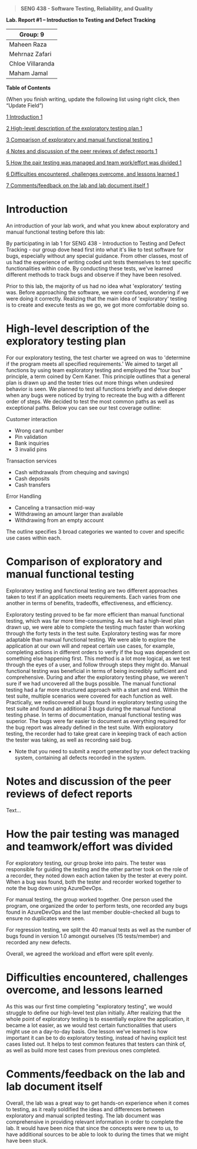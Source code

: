 >   **SENG 438 - Software Testing, Reliability, and Quality**

**Lab. Report \#1 – Introduction to Testing and Defect Tracking**

| Group: 9          |
|-------------------|
| Maheen Raza       |   
| Mehrnaz Zafari    |   
| Chloe Villaranda  |   
| Maham Jamal       |   



**Table of Contents**

(When you finish writing, update the following list using right click, then
“Update Field”)

[1 Introduction	1](#_Toc439194677)

[2 High-level description of the exploratory testing plan	1](#_Toc439194678)

[3 Comparison of exploratory and manual functional testing	1](#_Toc439194679)

[4 Notes and discussion of the peer reviews of defect reports	1](#_Toc439194680)

[5 How the pair testing was managed and team work/effort was
divided	1](#_Toc439194681)

[6 Difficulties encountered, challenges overcome, and lessons
learned	1](#_Toc439194682)

[7 Comments/feedback on the lab and lab document itself	1](#_Toc439194683)

# Introduction

An introduction of your lab work, and what you knew about exploratory and manual functional testing before this lab:

By participating in lab 1 for SENG 438 - Introduction to Testing and Defect Tracking - our group dove head first into what it's like to test software for bugs, especially without any special guidance. From other classes, most of us had the experience of writing coded unit tests themselves to test specific functionalities within code. By conducting these tests, we've learned different methods to track bugs and observe if they have been resolved.

Prior to this lab, the majority of us had no idea what 'exploratory' testing was. Before approaching the software, we were confused, wondering if we were doing it correctly. Realizing that the main idea of 'exploratory' testing is to create and execute tests as we go, we got more comfortable doing so.

# High-level description of the exploratory testing plan

For our exploratory testing, the test charter we agreed on was to 'determine if the program meets all specified requirements.' We aimed to target all functions by using team exploratory testing and employed the "tour bus" principle, a term coined by Cem Kaner. This principle outlines that a general plan is drawn up and the tester tries out more things when undesired behavior is seen. We planned to test all functions briefly and delve deeper when any bugs were noticed by trying to recreate the bug with a different order of steps. We decided to test the most common paths as well as exceptional paths. Below you can see our test coverage outline:

Customer interaction 

- Wrong card number
- Pin validation 
- Bank inquiries 
- 3 invalid pins 

Transaction services

- Cash withdrawals (from chequing and savings) 
- Cash deposits 
- Cash transfers

Error Handling

- Canceling a transaction mid-way
- Withdrawing an amount larger than available 
- Withdrawing from an empty account

The outline specifies 3 broad categories we wanted to cover and specific use cases within each.


# Comparison of exploratory and manual functional testing

Exploratory testing and functional testing are two different approaches taken to test if an application meets requirements. Each varies from one another in terms of benefits, tradeoffs, effectiveness, and efficiency. 

Exploratory testing proved to be far more efficient than manual functional testing, which was far more time-consuming. As we had a high-level plan drawn up, we were able to complete the testing much faster than working through the forty tests in the test suite. Exploratory testing was far more adaptable than manual functional testing. We were able to explore the application at our own will and repeat certain use cases, for example, completing actions in different orders to verify if the bug was dependent on something else happening first. This method is a lot more logical, as we test through the eyes of a user, and follow through steps they might do. Manual functional testing was beneficial in terms of being incredibly sufficient and comprehensive. During and after the exploratory testing phase, we weren't sure if we had uncovered all the bugs possible. The manual functional testing had a far more structured approach with a start and end. Within the test suite, multiple scenarios were covered for each function as well. Practically, we rediscovered all bugs found in exploratory testing using the test suite and found an additional 3 bugs during the manual functional testing phase. In terms of documentation, manual functional testing was superior. The bugs were far easier to document as everything required for the bug report was already defined in the test suite. With exploratory testing, the recorder had to take great care in keeping track of each action the tester was taking, as well as recording said bug. 

-   Note that you need to submit a report generated by your defect tracking
    system, containing all defects recorded in the system.

# Notes and discussion of the peer reviews of defect reports

Text…

# How the pair testing was managed and teamwork/effort was divided 

For exploratory testing, our group broke into pairs. The tester was responsible for guiding the testing and the other partner took on the role of a recorder, they noted down each action taken by the tester at every point. When a bug was found, both the tester and recorder worked together to note the bug down using AzureDevOps.

For manual testing, the group worked together. One person used the program, one organized the order to perform tests, one recorded any bugs found in AzureDevOps and the last member double-checked all bugs to ensure no duplicates were seen.

For regression testing, we split the 40 manual tests as well as the number of bugs found in version 1.0 amongst ourselves (15 tests/member) and recorded any new defects.

Overall, we agreed the workload and effort were split evenly.

# Difficulties encountered, challenges overcome, and lessons learned

As this was our first time completing "exploratory testing", we would struggle to define our high-level test plan initially. After realizing that the whole point of exploratory testing is to essentially explore the application, it became a lot easier, as we would test certain functionalities that users might use on a day-to-day basis. One lesson we've learned is how important it can be to do exploratory testing, instead of having explicit test cases listed out. It helps to test common features that testers can think of, as well as build more test cases from previous ones completed.

# Comments/feedback on the lab and lab document itself

Overall, the lab was a great way to get hands-on experience when it comes to testing, as it really soldified the ideas and differences between exploratory and manual scripted testing. The lab document was comprehensive in providing relevant information in order to complete the lab. It would have been nice that since the concepts were new to us, to have additional sources to be able to look to during the times that we might have been stuck.